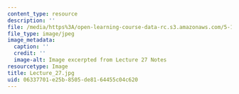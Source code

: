 ```yaml
---
content_type: resource
description: ''
file: /media/https%3A/open-learning-course-data-rc.s3.amazonaws.com/5-111sc-principles-of-chemical-science-fall-2014/06337701e25b8505de8164455c04c620_Lecture_27.jpg
file_type: image/jpeg
image_metadata:
  caption: ''
  credit: ''
  image-alt: Image excerpted from Lecture 27 Notes
resourcetype: Image
title: Lecture_27.jpg
uid: 06337701-e25b-8505-de81-64455c04c620
---
```

